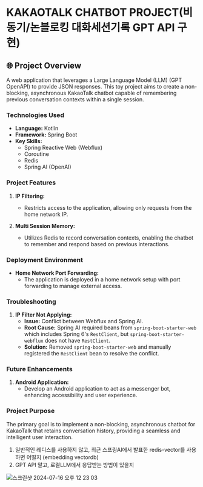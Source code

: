 # KAKAOTALK CHATBOT PROJECT(비동기/논블로킹 대화세션기록 GPT API 구현)

## 🌐 **Project Overview**

A web application that leverages a Large Language Model (LLM) (GPT OpenAPI) to provide JSON responses. This toy project aims to create a non-blocking, asynchronous KakaoTalk chatbot capable of remembering previous conversation contexts within a single session.

### **Technologies Used**

- **Language:** Kotlin
- **Framework:** Spring Boot
- **Key Skills:**
  - Spring Reactive Web (Webflux)
  - Coroutine
  - Redis
  - Spring AI (OpenAI)

### **Project Features**

1. **IP Filtering:**
   - Restricts access to the application, allowing only requests from the home network IP.

2. **Multi Session Memory:**
   - Utilizes Redis to record conversation contexts, enabling the chatbot to remember and respond based on previous interactions.


### **Deployment Environment**

- **Home Network Port Forwarding:**
  - The application is deployed in a home network setup with port forwarding to manage external access.

### **Troubleshooting**

1. **IP Filter Not Applying:**
   - **Issue:** Conflict between Webflux and Spring AI.
   - **Root Cause:** Spring AI required beans from `spring-boot-starter-web` which includes Spring 6's `RestClient`, but `spring-boot-starter-webflux` does not have `RestClient`.
   - **Solution:** Removed `spring-boot-starter-web` and manually registered the `RestClient` bean to resolve the conflict.

### **Future Enhancements**

1. **Android Application:**
   - Develop an Android application to act as a messenger bot, enhancing accessibility and user experience.

### **Project Purpose**

The primary goal is to implement a non-blocking, asynchronous chatbot for KakaoTalk that retains conversation history, providing a seamless and intelligent user interaction.

1. 일반적인 레디스를 사용하지 않고, 최근 스프링AI에서 발표한 redis-vector를 사용하면 어떨지 (embedding vectordb)
2. GPT API 말고, 로컬LLM에서 응답받는 방법이 있을지


![스크린샷 2024-07-16 오후 12 23 03](https://github.com/user-attachments/assets/b3bbd047-d674-46ab-8724-dbde8278e277)

